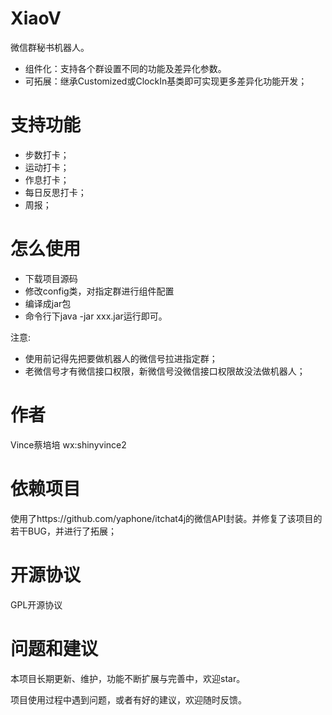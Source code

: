 # XiaoV
微信群秘书机器人。
+ 组件化：支持各个群设置不同的功能及差异化参数。
+ 可拓展：继承Customized或ClockIn基类即可实现更多差异化功能开发；

# 支持功能
+ 步数打卡；
+ 运动打卡；
+ 作息打卡；
+ 每日反思打卡；
+ 周报；

# 怎么使用
+ 下载项目源码
+ 修改config类，对指定群进行组件配置
+ 编译成jar包
+ 命令行下java -jar xxx.jar运行即可。

注意:
+ 使用前记得先把要做机器人的微信号拉进指定群；
+ 老微信号才有微信接口权限，新微信号没微信接口权限故没法做机器人；

# 作者
Vince蔡培培
wx:shinyvince2

# 依赖项目
使用了https://github.com/yaphone/itchat4j的微信API封装。并修复了该项目的若干BUG，并进行了拓展；

# 开源协议
GPL开源协议

# 问题和建议
本项目长期更新、维护，功能不断扩展与完善中，欢迎star。

项目使用过程中遇到问题，或者有好的建议，欢迎随时反馈。

